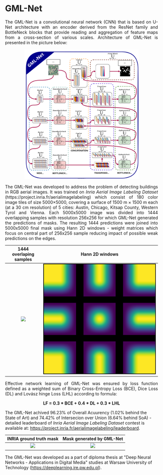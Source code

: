 # GML-Net
<p align="justify">
The GML-Net is a convolutional neural network (CNN) that is based on U-Net architecture with an encoder derived from the ResNet family and BottleNeck blocks that provide reading and aggregation of feature maps from a cross-section of various scales. Architecture of GML-Net is presented in the picture below:
</p>

<p align="center">
  <img width=75% height=75% src="GML-Net Architecture.svg"/>
</p>

<p align="justify">
The GML-Net was developed to address the problem of detecting buildings in RGB aerial images. It was trained on <i>Inria Aerial Image Labeling Dataset</i> (https://project.inria.fr/aerialimagelabeling) which consist of 180 color image tiles of size 5000×5000, covering a surface of 1500 m × 1500 m each (at a 30 cm resolution) of 5 cities: Austin, Chicago, Kitsap County, Western Tyrol and Vienna. Each 5000x5000 image was divided into 1444 overlapping samples with resolution 256x256 for which GML-Net generated the predictions of masks. The resulting 1444 predictions were joined into 5000x5000 final mask using Hann 2D windows - weight matrices which focus on central part of 256x256 sample reducing impact of possible weak predictions on the edges.

1444 overlaping samples             |  Hann 2D windows
:-------------------------:|:-------------------------:
![](/Images/1444_samples.png)  |  ![](/Images/2D_Hann_windows.png)
  
<p align="justify">
Effective network learning of GML-Net was ensured by loss function defined as a weighted sum of Binary Cross-Entropy Loss (BCE), Dice Loss (DL) and Lovász hinge Loss (LHL) according to formula:
</p>

<p align="center">
  <b>LF = 0.3 * BCE + 0.4 * DL + 0.3 * LHL</b>
</p>
 
The GML-Net achived 96.23% of Overall Acuurency (1.02% behind the State of Art) and 74.42% of Intersecion over Union (6.64% behind SoA) - detailed leaderboard of <i>Inria Aerial Image Labeling Dataset</i> contest is available at: https://project.inria.fr/aerialimagelabeling/leaderboard.
</p>

INRIA ground truth mask             |  Mask generated by GML-Net
:-------------------------:|:-------------------------:
![](/Images/Ground_truth_mask.png)  |  ![](/Images/GML_Net_mask_prediction.png)

The GML-Net was developed as a part of diploma thesis at "Deep Neural Networks - Applications in Digital Media" studies at Warsaw University of Technology (https://deeplearning.ire.pw.edu.pl).
